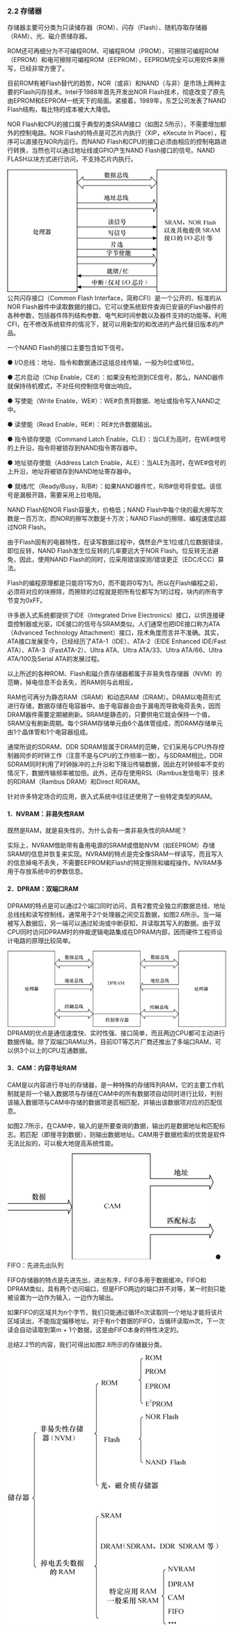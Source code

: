 ### 2.2 存储器

存储器主要可分类为只读储存器（ROM）、闪存（Flash）、随机存取存储器（RAM）、光、磁介质储存器。

ROM还可再细分为不可编程ROM、可编程ROM（PROM）、可擦除可编程ROM（EPROM）和电可擦除可编程ROM（EEPROM），EEPROM完全可以用软件来擦写，已经非常方便了。

目前ROM有被Flash替代的趋势，NOR（或非）和NAND（与非）是市场上两种主要的Flash闪存技术。Intel于1988年首先开发出NOR Flash技术，彻底改变了原先由EPROM和EEPROM一统天下的局面。紧接着，1989年，东芝公司发表了NAND Flash结构，每比特的成本被大大降低。

NOR Flash和CPU的接口属于典型的类SRAM接口（如图2.5所示），不需要增加额外的控制电路。NOR Flash的特点是可芯片内执行（XIP，eXecute In Place），程序可以直接在NOR内运行。而NAND Flash和CPU的接口必须由相应的控制电路进行转换，当然也可以通过地址线或GPIO产生NAND Flash接口的信号。NAND FLASH以块方式进行访问，不支持芯片内执行。

![P45_38360.jpg](../images/P45_38360.jpg)
公共闪存接口（Common Flash Interface，简称CFI）是一个公开的、标准的从NOR Flash器件中读取数据的接口。它可以使系统软件查询已安装的Flash器件的各种参数，包括器件阵列结构参数、电气和时间参数以及器件支持的功能等。利用CFI，在不修改系统软件的情况下，就可以用新型的和改进的产品代替旧版本的产品。

一个NAND Flash的接口主要包含如下信号。

● I/O总线：地址、指令和数据通过这组总线传输，一般为8位或16位。

● 芯片启动（Chip Enable，CE#）：如果没有检测到CE信号，那么，NAND器件就保持待机模式，不对任何控制信号做出响应。

● 写使能（Write Enable，WE#）：WE#负责将数据、地址或指令写入NAND之中。

● 读使能（Read Enable，RE#）：RE#允许数据输出。

● 指令锁存使能（Command Latch Enable，CLE）：当CLE为高时，在WE#信号的上升沿，指令将被锁存到NAND指令寄存器中。

● 地址锁存使能（Address Latch Enable，ALE）：当ALE为高时，在WE#信号的上升沿，地址将被锁存到NAND地址寄存器中。



● 就绪/忙（Ready/Busy，R/B#）：如果NAND器件忙，R/B#信号将变低。该信号是漏极开路，需要采用上拉电阻。

NAND Flash较NOR Flash容量大，价格低；NAND Flash中每个块的最大擦写次数是一百万次，而NOR的擦写次数是十万次；NAND Flash的擦除、编程速度远超过NOR Flash。

由于Flash固有的电器特性，在读写数据过程中，偶然会产生1位或几位数据错误，即位反转，NAND Flash发生位反转的几率要远大于NOR Flash。位反转无法避免，因此，使用NAND Flash的同时，应采用错误探测/错误更正（EDC/ECC）算法。

Flash的编程原理都是只能将1写为0，而不能将0写为1。所以在Flash编程之前，必须将对应的块擦除，而擦除的过程就是把所有位都写为1的过程，块内的所有字节变为0xFF。

许多嵌入式系统都提供了IDE（Integrated Drive Electronics）接口，以供连接硬盘控制器或光驱，IDE接口的信号与SRAM类似。人们通常也把IDE接口称为ATA（Advanced Technology Attachment）接口，技术角度而言并不准确。其实，ATA接口发展至今，已经经历了ATA-1（IDE）、ATA-2（EIDE Enhanced IDE/Fast ATA）、ATA-3（FastATA-2）、Ultra ATA、Ultra ATA/33、Ultra ATA/66、Ultra ATA/100及Serial ATA的发展过程。

以上所述的各种ROM、Flash和磁介质存储器都属于非易失性存储器（NVM）的范畴，掉电信息不会丢失，而RAM则与此相反。

RAM也可再分为静态RAM（SRAM）和动态RAM（DRAM）。DRAM以电荷形式进行存储，数据存储在电容器中。由于电容器会由于漏电而导致电荷丢失，因而DRAM器件需要定期被刷新。SRAM是静态的，只要供电它就会保持一个值，SRAM没有刷新周期。每个SRAM存储单元由6个晶体管组成，而DRAM存储单元由1个晶体管和1个电容器组成。

通常所说的SDRAM、DDR SDRAM皆属于DRAM的范畴，它们采用与CPU外存控制器同步的时钟工作（注意不是与CPU的工作频率一致）。与SDRAM相比，DDR SDRAM同时利用了时钟脉冲的上升沿和下降沿传输数据，因此在时钟频率不变的情况下，数据传输频率被加倍。此外，还存在使用RSL（Rambus发信电平）技术的RDRAM（Rambus DRAM）和Direct RDRAM。

针对许多特定场合的应用，嵌入式系统中往往还使用了一些特定类型的RAM。

#### 1．NVRAM：非易失性RAM

既然是RAM，就是易失性的，为什么会有一类非易失性的RAM呢？

实际上，NVRAM借助带有备用电源的SRAM或借助NVM（如EEPROM）存储SRAM的信息并恢复来实现。NVRAM的特点是完全像SRAM一样读写，而且写入的信息掉电不丢失，不需要EEPROM和Flash的特定擦除和编程操作。NVRAM多用于存放系统中的参数信息。

#### 2．DPRAM：双端口RAM

DPRAM的特点是可以通过2个端口同时访问，具有2套完全独立的数据总线、地址总线线和读写控制线，通常用于2个处理器之间交互数据，如图2.6所示。当一端被写入数据后，另一端可以通过轮询或中断获知，并读取其写入的数据。由于双CPU同时访问DPRAM时的仲裁逻辑电路集成在DPRAM内部，因而硬件工程师设计电路的原理比较简单。



![P47_38384.jpg](../images/P47_38384.jpg)
DPRAM的优点是通信速度快、实时性强、接口简单，而且两边CPU都可主动进行数据传输。除了双端口RAM以外，目前IDT等芯片厂商还推出了多端口RAM，可以供3个以上的CPU互通数据。

#### 3．CAM：内容寻址RAM

CAM是以内容进行寻址的存储器，是一种特殊的存储阵列RAM，它的主要工作机制就是将一个输入数据项与存储在CAM中的所有数据项自动同时进行比较，判别该输入数据项与CAM中存储的数据项是否相匹配，并输出该数据项对应的匹配信息。

如图2.7所示，在CAM中，输入的是所要查询的数据，输出的是数据地址和匹配标志。若匹配（即搜寻到数据），则输出数据地址。CAM用于数据检索的优势是软件无法比拟的，可以极大地提高系统性能。

![P47_38391.jpg](../images/P47_38391.jpg)
● FIFO：先进先出队列

FIFO存储器的特点是先进先出，进出有序，FIFO多用于数据缓冲。FIFO和DPRAM类似，具有两个访问端口，但是FIFO两边的端口并不对等，某一时刻只能被设置为一边作为输入，一边作为输出。

如果FIFO的区域共为n个字节，我们只能通过循环n次读取同一个地址才能将该片区域读出，不能指定偏移地址。对于有n个数据的FIFO，当循环读取m次，下一次读会自动读取到第m + 1个数据，这是由FIFO本身的特性决定的。

总结2.2节的内容，我们可得出如图2.8所示的存储器分类。



![P48_38405.jpg](../images/P48_38405.jpg)
